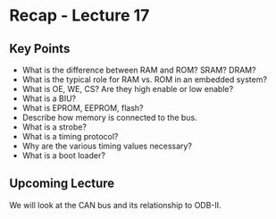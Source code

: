 # Recap - Lecture 17

## Key Points

* What is the difference between RAM and ROM? SRAM? DRAM?
* What is the typical role for RAM vs. ROM in an embedded system?
* What is OE, WE, CS? Are they high enable or low enable?
* What is a BIU?
* What is EPROM, EEPROM, flash?
* Describe how memory is connected to the bus.
* What is a strobe?
* What is a timing protocol?
* Why are the various timing values necessary?
* What is a boot loader?

## Upcoming Lecture

We will look at the CAN bus and its relationship to ODB-II.